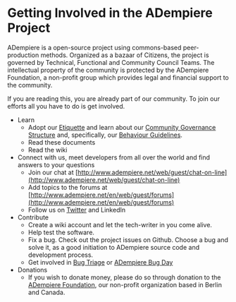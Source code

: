 # Getting Involved in the ADempiere Project

ADempiere is a open-source project using commons-based peer-production methods. Organized as a bazaar of Citizens, the project is governed by Technical, Functional and Community Council Teams. The intellectual property of the community is protected by the ADempiere Foundation, a non-profit group which provides legal and financial support to the community.

If you are reading this, you are already part of our community. To join our efforts all you have to do is get involved.

* Learn
  * Adopt our [Etiquette](http://wiki.adempiere.net/Etiquette) and learn about our [Community Governance Structure](http://wiki.adempiere.net/Community_Governance) and, specifically, our [Behaviour Guidelines](http://wiki.adempiere.net/Community_Governance#Behavior).
  * Read these documents
  * Read the wiki
* Connect with us, meet developers from all over the world and find answers to your questions
  * Join our chat at [http://www.adempiere.net/web/guest/chat-on-line](http://www.adempiere.net/web/guest/chat-on-line)
  * Add topics to the forums at [http://www.adempiere.net/en/web/guest/forums](http://www.adempiere.net/en/web/guest/forums)
  * Follow us on [Twitter](http://www.twitter.com/adempiere) and LinkedIn
* Contribute
  * Create a wiki account and let the tech-writer in you come alive.
  * Help test the software.
  * Fix a bug.  Check out the project issues on Github.  Choose a bug and solve it, as a good initiation to ADempiere source code and development process.
  * Get involved in [Bug Triage](http://wiki.adempiere.net/Bug_Triage)  or [ADempiere Bug Day](http://wiki.adempiere.net/ADempiere_Bug_Day)
* Donations
  * If you wish to donate money, please do so through donation to the [ADempiere Foundation](http://www.adempiere.net/en/web/guest/thefoundation), our non-profit organization based in Berlin and Canada.

